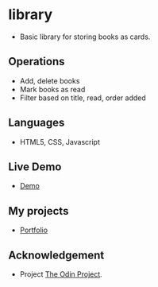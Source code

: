 # library

- Basic library for storing books as cards.

## Operations

- Add, delete books
- Mark books as read
- Filter based on title, read, order added

## Languages

- HTML5, CSS, Javascript

## Live Demo

- [Demo](https://shawnnyu.github.io/library/)

## My projects

- [Portfolio](https://shawnnyu.github.io/portfolio/)

## Acknowledgement

- Project [The Odin Project](https://www.theodinproject.com/home).
